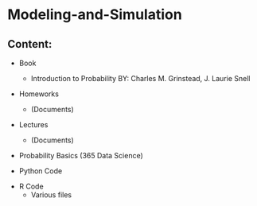 # Modeling-and-Simulation
 
## Content:
- Book 
    - Introduction to Probability BY: Charles M. Grinstead, J. Laurie Snell
    
- Homeworks
    - (Documents)
    
     
- Lectures 
	- (Documents)
  
  
- Probability Basics (365 Data Science)
    
- Python Code
 <!-- 1.1 Number of Head in 2 coins
    1.2 Pair of six
    1.3.a Heads or Tails Distribution of Wining
    1.3.b Heads or Tails Game Length
    1.4 Three Dice Sum of rolls
    1.5 Martingale Doubling System
    1.6 Hospital Babies Born Proportion
    2.0 Probability Distributions in Python
    2.1 Uniform Distribution
    2.2 Click Rate Binomial-->
    

- R Code
    - Various files